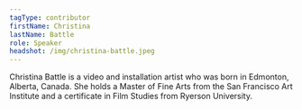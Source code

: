 ```yaml
---
tagType: contributor
firstName: Christina
lastName: Battle
role: Speaker
headshot: /img/christina-battle.jpeg
---
```

Christina Battle is a video and installation artist who was born in Edmonton, Alberta, Canada. She holds a Master of Fine Arts from the San Francisco Art Institute and a certificate in Film Studies from Ryerson University.
